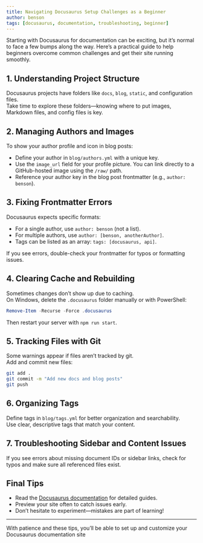 ```yaml
---
title: Navigating Docusaurus Setup Challenges as a Beginner
author: benson
tags: [docusaurus, documentation, troubleshooting, beginner]
---
```


<!-- truncate -->


Starting with Docusaurus for documentation can be exciting, but it’s normal to face a few bumps along the way. Here’s a practical guide to help beginners overcome common challenges and get their site running smoothly.

## 1. Understanding Project Structure

Docusaurus projects have folders like `docs`, `blog`, `static`, and configuration files.  
Take time to explore these folders—knowing where to put images, Markdown files, and config files is key.

## 2. Managing Authors and Images

To show your author profile and icon in blog posts:
- Define your author in `blog/authors.yml` with a unique key.
- Use the `image_url` field for your profile picture. You can link directly to a GitHub-hosted image using the `/raw/` path.
- Reference your author key in the blog post frontmatter (e.g., `author: benson`).

## 3. Fixing Frontmatter Errors

Docusaurus expects specific formats:
- For a single author, use `author: benson` (not a list).
- For multiple authors, use `author: [benson, anotherAuthor]`.
- Tags can be listed as an array: `tags: [docusaurus, api]`.

If you see errors, double-check your frontmatter for typos or formatting issues.

## 4. Clearing Cache and Rebuilding

Sometimes changes don’t show up due to caching.  
On Windows, delete the `.docusaurus` folder manually or with PowerShell:

```powershell
Remove-Item -Recurse -Force .docusaurus
```

Then restart your server with `npm run start`.

## 5. Tracking Files with Git

Some warnings appear if files aren’t tracked by git.  
Add and commit new files:

```bash
git add .
git commit -m "Add new docs and blog posts"
git push
```

## 6. Organizing Tags

Define tags in `blog/tags.yml` for better organization and searchability.  
Use clear, descriptive tags that match your content.

## 7. Troubleshooting Sidebar and Content Issues

If you see errors about missing document IDs or sidebar links, check for typos and make sure all referenced files exist.

## Final Tips

- Read the [Docusaurus documentation](https://docusaurus.io/docs) for detailed guides.
- Preview your site often to catch issues early.
- Don’t hesitate to experiment—mistakes are part of learning!

---

With patience and these tips, you’ll be able to set up and customize your Docusaurus documentation site